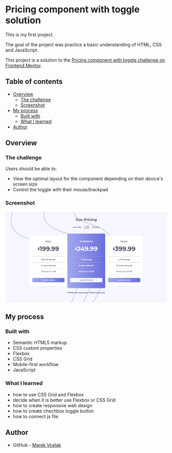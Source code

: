 # Pricing component with toggle solution

This is my first project. 

The goal of the project was practice a basic understanding of HTML, CSS and JavaScript.

This project is a solution to the [Pricing component with toggle challenge on Frontend Mentor](https://www.frontendmentor.io/challenges/pricing-component-with-toggle-8vPwRMIC).

## Table of contents

- [Overview](#overview)
  - [The challenge](#the-challenge)
  - [Screenshot](#screenshot)
- [My process](#my-process)
  - [Built with](#built-with)
  - [What I learned](#what-i-learned)
- [Author](#author)


## Overview

### The challenge

Users should be able to:

- View the optimal layout for the component depending on their device's screen size
- Control the toggle with their mouse/trackpad

### Screenshot

![](./images/screenshot.jpg)

## My process

### Built with

- Semantic HTML5 markup
- CSS custom properties
- Flexbox
- CSS Grid
- Mobile-first workflow
- JavaScript


### What I learned

- how to use CSS Grid and Flexbox
- decide when it is better use Flexbox or CSS Grid
- how to create responsive web design
- how to create chechbox toggle button
- how to connect js file


## Author

- GitHub - [Marek Vcelak](https://github.com/VcelakMarek)